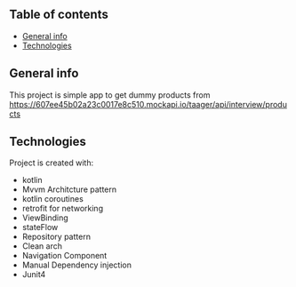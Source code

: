 ## Table of contents
* [General info](#general-info)
* [Technologies](#technologies)

## General info
This project is simple app to get dummy products from https://607ee45b02a23c0017e8c510.mockapi.io/taager/api/interview/products
	
## Technologies
Project is created with:
* kotlin
* Mvvm Architcture pattern
* kotlin coroutines
* retrofit for networking
* ViewBinding
* stateFlow
* Repository pattern
* Clean arch
* Navigation Component
* Manual Dependency injection
* Junit4

